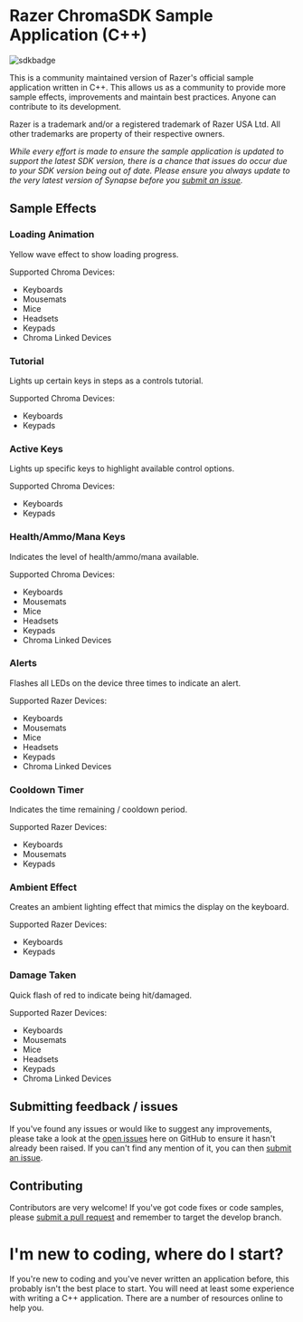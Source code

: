 # Razer ChromaSDK Sample Application (C++)
![sdkbadge]

This is a community maintained version of Razer's official sample application written in C++. This allows us as a community to provide more sample effects, improvements and maintain best practices. Anyone can contribute to its development.

Razer is a trademark and/or a registered trademark of Razer USA Ltd.
All other trademarks are property of their respective owners.

*While every effort is made to ensure the sample application is updated to support the latest SDK version, there is a chance that issues do occur due to your SDK version being out of date. Please ensure you always update to the very latest version of Synapse before you [submit an issue][newissue].*

## Sample Effects

### Loading Animation
Yellow wave effect to show loading progress.

Supported Chroma Devices:
* Keyboards
* Mousemats
* Mice
* Headsets
* Keypads
* Chroma Linked Devices

### Tutorial
Lights up certain keys in steps as a controls tutorial.

Supported Chroma Devices:
* Keyboards
* Keypads

### Active Keys
Lights up specific keys to highlight available control options.

Supported Chroma Devices:
* Keyboards
* Keypads

### Health/Ammo/Mana Keys
Indicates the level of health/ammo/mana available.

Supported Chroma Devices:
* Keyboards
* Mousemats
* Mice
* Headsets
* Keypads
* Chroma Linked Devices

### Alerts
Flashes all LEDs on the device three times to indicate an alert.

Supported Razer Devices:
* Keyboards
* Mousemats
* Mice
* Headsets
* Keypads
* Chroma Linked Devices

### Cooldown Timer
Indicates the time remaining / cooldown period.

Supported Razer Devices:
* Keyboards
* Mousemats
* Keypads

### Ambient Effect
Creates an ambient lighting effect that mimics the display on the keyboard.

Supported Razer Devices:
* Keyboards
* Keypads

### Damage Taken
Quick flash of red to indicate being hit/damaged.

Supported Razer Devices:
* Keyboards
* Mousemats
* Mice
* Headsets
* Keypads
* Chroma Linked Devices


## Submitting feedback / issues

If you've found any issues or would like to suggest any improvements, please take a look at the [open issues][openissues] here on GitHub to ensure it hasn't already been raised. If you can't find any mention of it, you can then [submit an issue][newissue].

## Contributing

Contributors are very welcome! If you've got code fixes or code samples, please [submit a pull request][newpull] and remember to target the develop branch.

# I'm new to coding, where do I start?

If you're new to coding and you've never written an application before, this probably isn't the best place to start. You will need at least some experience with writing a C++ application. There are a number of resources online to help you.

[newpull]: ../../pull/new/develop
[newissue]: ../../issues/new
[openissues]: ../../issues

[sdkbadge]: https://img.shields.io/badge/Chroma%20SDK-2.0.11-brightgreen.svg
